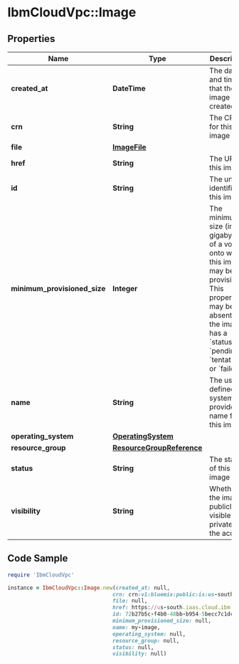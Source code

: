 # IbmCloudVpc::Image

## Properties

Name | Type | Description | Notes
------------ | ------------- | ------------- | -------------
**created_at** | **DateTime** | The date and time that the image was created | 
**crn** | **String** | The CRN for this image | 
**file** | [**ImageFile**](ImageFile.md) |  | 
**href** | **String** | The URL for this image | 
**id** | **String** | The unique identifier for this image | 
**minimum_provisioned_size** | **Integer** | The minimum size (in gigabytes) of a volume onto which this image may be provisioned.  This property may be absent if the image has a &#x60;status&#x60; of &#x60;pending&#x60;, &#x60;tentative&#x60;, or &#x60;failed&#x60;. | [optional] 
**name** | **String** | The user-defined or system-provided name for this image | 
**operating_system** | [**OperatingSystem**](OperatingSystem.md) |  | [optional] 
**resource_group** | [**ResourceGroupReference**](ResourceGroupReference.md) |  | 
**status** | **String** | The status of this image | 
**visibility** | **String** | Whether the image is publicly visible or private to the account | 

## Code Sample

```ruby
require 'IbmCloudVpc'

instance = IbmCloudVpc::Image.new(created_at: null,
                                 crn: crn:v1:bluemix:public:is:us-south:a/123456::image:72b27b5c-f4b0-48bb-b954-5becc7c1dcb8,
                                 file: null,
                                 href: https://us-south.iaas.cloud.ibm.com/v1/images/72b27b5c-f4b0-48bb-b954-5becc7c1dcb8,
                                 id: 72b27b5c-f4b0-48bb-b954-5becc7c1dcb8,
                                 minimum_provisioned_size: null,
                                 name: my-image,
                                 operating_system: null,
                                 resource_group: null,
                                 status: null,
                                 visibility: null)
```



